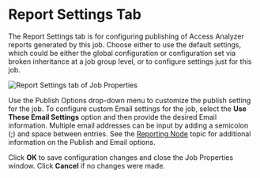 # Report Settings Tab

The Report Settings tab is for configuring publishing of Access Analyzer reports generated by this
job. Choose either to use the default settings, which could be either the global configuration or
configuration set via broken inheritance at a job group level, or to configure settings just for
this job.

![Report Settings tab of Job Properties](/img/product_docs/accessanalyzer/12.0/admin/jobs/job/properties/reportsettings.webp)

Use the Publish Options drop-down menu to customize the publish setting for the job. To configure
custom Email settings for the job, select the **Use These Email Settings** option and then provide
the desired Email information. Multiple email addresses can be input by adding a semicolon (;) and
space between entries. See the [Reporting Node](/docs/accessanalyzer/12.0/admin/jobs/group/reporting.md) topic for additional
information on the Publish and Email options.

Click **OK** to save configuration changes and close the Job Properties window. Click **Cancel** if
no changes were made.
